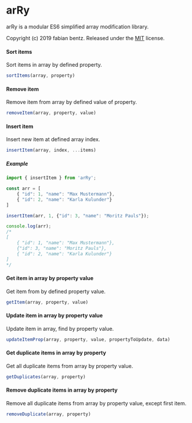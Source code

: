 arRy
=====
arRy is a modular ES6 simplified array modification library.


Copyright (c) 2019 fabian bentz.
Released under the [MIT](LICENSE) license.

#### Sort items
Sort items in array by defined property.
```javascript
sortItems(array, property)
```

#### Remove item
Remove item from array by defined value of property.
```javascript
removeItem(array, property, value)
```

#### Insert item
Insert new item at defined array index.
```javascript
insertItem(array, index, ...items)
```

##### Example

```javascript
import { insertItem } from 'arRy';

const arr = [
    { "id": 1, "name": "Max Mustermann"},
    { "id": 2, "name": "Karla Kulunder"}
]

insertItem(arr, 1, {"id": 3, "name": "Moritz Pauls"});

console.log(arr);
/*
[
    { "id": 1, "name": "Max Mustermann"},
    {"id": 3, "name": "Moritz Pauls"},
    { "id": 2, "name": "Karla Kulunder"}
]
*/
```

#### Get item in array by property value
Get item from by defined property value.
```javascript
getItem(array, property, value)
```

#### Update item in array by property value
Update item in array, find by property value.
```javascript
updateItemProp(array, property, value, propertyToUpdate, data)
```

#### Get duplicate items in array by property
Get all duplicate items from array by property value.
```javascript
getDuplicates(array, property)
```

#### Remove duplicate items in array by property
Remove all duplicate items from array by property value, except first item.
```javascript
removeDuplicate(array, property)
```
